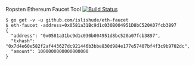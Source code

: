 Ropsten Ethereum Faucet Tool [![Build Status](https://travis-ci.org/islishude/eth-faucet.svg?branch=master)](https://travis-ci.org/islishude/eth-faucet)

```console
$ go get -v -u github.com/islishude/eth-faucet
$ eth-faucet -address=0x0581a31Bc9d1c030B004951D8bC520A07fcb3897
{
  "address": "0x0581a31bc9d1c030b004951d8bc520a07fcb3897",
  "txhash": "0x7d4e60e582f2af443627dc921446b3bbe830d984e177e57407bf4f3c9b9702dc",
  "amount": 1000000000000000000
}
```
